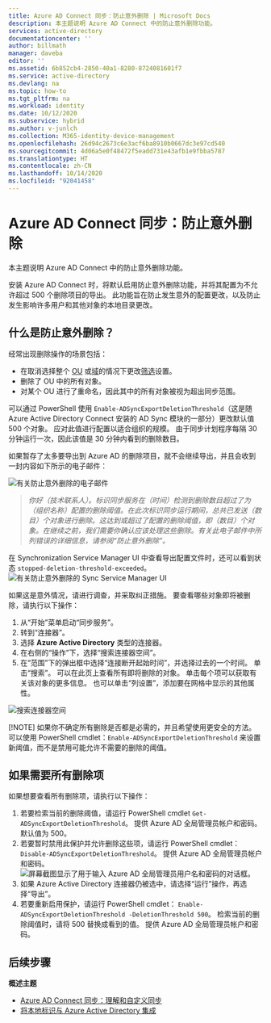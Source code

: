 ```yaml
---
title: Azure AD Connect 同步：防止意外删除 | Microsoft Docs
description: 本主题说明 Azure AD Connect 中的防止意外删除功能。
services: active-directory
documentationcenter: ''
author: billmath
manager: daveba
editor: ''
ms.assetid: 6b852cb4-2850-40a1-8280-8724081601f7
ms.service: active-directory
ms.devlang: na
ms.topic: how-to
ms.tgt_pltfrm: na
ms.workload: identity
ms.date: 10/12/2020
ms.subservice: hybrid
ms.author: v-junlch
ms.collection: M365-identity-device-management
ms.openlocfilehash: 26d94c2673c6e3acf6ba8910b0667dc3e97cd540
ms.sourcegitcommit: 4d06a5e0f48472f5eadd731e43afb1e9fbba5787
ms.translationtype: HT
ms.contentlocale: zh-CN
ms.lasthandoff: 10/14/2020
ms.locfileid: "92041458"
---
```

# <a name="azure-ad-connect-sync-prevent-accidental-deletes"></a>Azure AD Connect 同步：防止意外删除
本主题说明 Azure AD Connect 中的防止意外删除功能。

安装 Azure AD Connect 时，将默认启用防止意外删除功能，并将其配置为不允许超过 500 个删除项目的导出。 此功能旨在防止发生意外的配置更改，以及防止发生影响许多用户和其他对象的本地目录更改。

## <a name="what-is-prevent-accidental-deletes"></a>什么是防止意外删除？
经常出现删除操作的场景包括：

* 在取消选择整个 [OU](how-to-connect-sync-configure-filtering.md#organizational-unitbased-filtering) 或[域](how-to-connect-sync-configure-filtering.md#domain-based-filtering)的情况下更改[筛选](how-to-connect-sync-configure-filtering.md)设置。
* 删除了 OU 中的所有对象。
* 对某个 OU 进行了重命名，因此其中的所有对象被视为超出同步范围。

可以通过 PowerShell 使用 `Enable-ADSyncExportDeletionThreshold`（这是随 Azure Active Directory Connect 安装的 AD Sync 模块的一部分）更改默认值 500 个对象。 应对此值进行配置以适合组织的规模。 由于同步计划程序每隔 30 分钟运行一次，因此该值是 30 分钟内看到的删除数目。

如果暂存了太多要导出到 Azure AD 的删除项目，就不会继续导出，并且会收到一封内容如下所示的电子邮件：

![有关防止意外删除的电子邮件](./media/how-to-connect-sync-feature-prevent-accidental-deletes/email.png)

> *你好（技术联系人）。标识同步服务在（时间）检测到删除数目超过了为（组织名称）配置的删除阈值。在此次标识同步运行期间，总共已发送（数目）个对象进行删除。这达到或超过了配置的删除阈值，即（数目）个对象。在继续之前，我们需要你确认应该处理这些删除。有关此电子邮件中所列错误的详细信息，请参阅“防止意外删除”。*
>
> 

在 Synchronization Service Manager UI 中查看导出配置文件时，还可以看到状态 `stopped-deletion-threshold-exceeded`。 
![有关防止意外删除的 Sync Service Manager UI](./media/how-to-connect-sync-feature-prevent-accidental-deletes/syncservicemanager.png)

如果这是意外情况，请进行调查，并采取纠正措施。 要查看哪些对象即将被删除，请执行以下操作：

1. 从“开始”菜单启动“同步服务”。 
2. 转到“连接器”。 
3. 选择 **Azure Active Directory** 类型的连接器。
4. 在右侧的“操作”下，选择“搜索连接器空间”。  
5. 在“范围”下的弹出框中选择“连接断开起始时间”，并选择过去的一个时间。   单击“搜索”。  可以在此页上查看所有即将删除的对象。 单击每个项可以获取有关该对象的更多信息。 也可以单击“列设置”，添加要在网格中显示的其他属性。 

![搜索连接器空间](./media/how-to-connect-sync-feature-prevent-accidental-deletes/searchcs.png)

[!NOTE] 如果你不确定所有删除是否都是必需的，并且希望使用更安全的方法。 可以使用 PowerShell cmdlet：`Enable-ADSyncExportDeletionThreshold` 来设置新阈值，而不是禁用可能允许不需要的删除的阈值。 

## <a name="if-all-deletes-are-desired"></a>如果需要所有删除项
如果想要查看所有删除项，请执行以下操作：

1. 若要检索当前的删除阈值，请运行 PowerShell cmdlet `Get-ADSyncExportDeletionThreshold`。 提供 Azure AD 全局管理员帐户和密码。 默认值为 500。
2. 若要暂时禁用此保护并允许删除这些项，请运行 PowerShell cmdlet： `Disable-ADSyncExportDeletionThreshold`。 提供 Azure AD 全局管理员帐户和密码。
   ![屏幕截图显示了用于输入 Azure AD 全局管理员用户名和密码的对话框。](./media/how-to-connect-sync-feature-prevent-accidental-deletes/credentials.png)
3. 如果 Azure Active Directory 连接器仍被选中，请选择“运行”操作，再选择“导出”。  
4. 若要重新启用保护，请运行 PowerShell cmdlet： `Enable-ADSyncExportDeletionThreshold -DeletionThreshold 500`。 检索当前的删除阈值时，请将 500 替换成看到的值。 提供 Azure AD 全局管理员帐户和密码。

## <a name="next-steps"></a>后续步骤
**概述主题**

* [Azure AD Connect 同步：理解和自定义同步](how-to-connect-sync-whatis.md)
* [将本地标识与 Azure Active Directory 集成](whatis-hybrid-identity.md)

